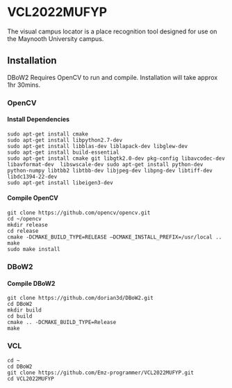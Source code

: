 # VCL2022MUFYP
The visual campus locator is a place recognition tool designed for use on the Maynooth University campus.

## Installation
DBoW2 Requires OpenCV to run and compile. Installation will take approx 1hr 30mins. 
### OpenCV
#### Install Dependencies
```
sudo apt-get install cmake
sudo apt-get install libpython2.7-dev
sudo apt-get install libblas-dev liblapack-dev libglew-dev
sudo apt-get install build-essential
sudo apt-get install cmake git libgtk2.0-dev pkg-config libavcodec-dev libavformat-dev  libswscale-dev sudo apt-get install python-dev python-numpy libtbb2 libtbb-dev libjpeg-dev libpng-dev libtiff-dev libdc1394-22-dev
sudo apt-get install libeigen3-dev

```
#### Compile OpenCV
```
git clone https://github.com/opencv/opencv.git
cd ~/opencv
mkdir release
cd release
cmake -DCMAKE_BUILD_TYPE=RELEASE –DCMAKE_INSTALL_PREFIX=/usr/local ..
make
sudo make install
```
### DBoW2
#### Compile DBoW2
```
git clone https://github.com/dorian3d/DBoW2.git
cd DBoW2
mkdir build
cd build
cmake .. -DCMAKE_BUILD_TYPE=Release
make
```
### VCL
```
cd ~
cd DBoW2
git clone https://github.com/Emz-programmer/VCL2022MUFYP.git
cd VCL2022MUFYP
```
